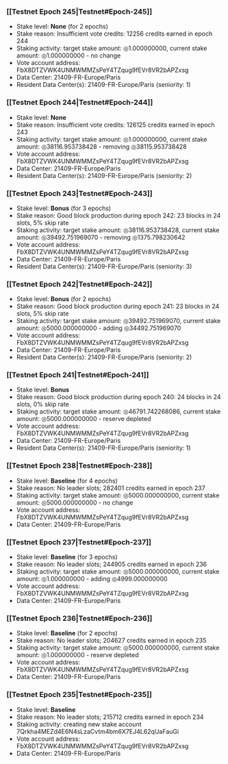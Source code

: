 ### [[Testnet Epoch 245|Testnet#Epoch-245]]
* Stake level: **None** (for 2 epochs)
* Stake reason: Insufficient vote credits: 12256 credits earned in epoch 244
* Staking activity: target stake amount: ◎1.000000000, current stake amount: ◎1.000000000 - no change
* Vote account address: FbX8DTZVWK4UNMWMMZsPeY4TZqug9fEVr8VR2bAPZxsg
* Data Center: 21409-FR-Europe/Paris
* Resident Data Center(s): 21409-FR-Europe/Paris (seniority: 1)
### [[Testnet Epoch 244|Testnet#Epoch-244]]
* Stake level: **None**
* Stake reason: Insufficient vote credits: 126125 credits earned in epoch 243
* Staking activity: target stake amount: ◎1.000000000, current stake amount: ◎38116.953738428 - removing ◎38115.953738428
* Vote account address: FbX8DTZVWK4UNMWMMZsPeY4TZqug9fEVr8VR2bAPZxsg
* Data Center: 21409-FR-Europe/Paris
* Resident Data Center(s): 21409-FR-Europe/Paris (seniority: 2)
### [[Testnet Epoch 243|Testnet#Epoch-243]]
* Stake level: **Bonus** (for 3 epochs)
* Stake reason: Good block production during epoch 242: 23 blocks in 24 slots, 5% skip rate
* Staking activity: target stake amount: ◎38116.953738428, current stake amount: ◎39492.751969070 - removing ◎1375.798230642
* Vote account address: FbX8DTZVWK4UNMWMMZsPeY4TZqug9fEVr8VR2bAPZxsg
* Data Center: 21409-FR-Europe/Paris
* Resident Data Center(s): 21409-FR-Europe/Paris (seniority: 3)
### [[Testnet Epoch 242|Testnet#Epoch-242]]
* Stake level: **Bonus** (for 2 epochs)
* Stake reason: Good block production during epoch 241: 23 blocks in 24 slots, 5% skip rate
* Staking activity: target stake amount: ◎39492.751969070, current stake amount: ◎5000.000000000 - adding ◎34492.751969070
* Vote account address: FbX8DTZVWK4UNMWMMZsPeY4TZqug9fEVr8VR2bAPZxsg
* Data Center: 21409-FR-Europe/Paris
* Resident Data Center(s): 21409-FR-Europe/Paris (seniority: 2)
### [[Testnet Epoch 241|Testnet#Epoch-241]]
* Stake level: **Bonus**
* Stake reason: Good block production during epoch 240: 24 blocks in 24 slots, 0% skip rate
* Staking activity: target stake amount: ◎46791.742268086, current stake amount: ◎5000.000000000 - reserve depleted
* Vote account address: FbX8DTZVWK4UNMWMMZsPeY4TZqug9fEVr8VR2bAPZxsg
* Data Center: 21409-FR-Europe/Paris
* Resident Data Center(s): 21409-FR-Europe/Paris (seniority: 1)
### [[Testnet Epoch 238|Testnet#Epoch-238]]
* Stake level: **Baseline** (for 4 epochs)
* Stake reason: No leader slots; 282401 credits earned in epoch 237
* Staking activity: target stake amount: ◎5000.000000000, current stake amount: ◎5000.000000000 - no change
* Vote account address: FbX8DTZVWK4UNMWMMZsPeY4TZqug9fEVr8VR2bAPZxsg
* Data Center: 21409-FR-Europe/Paris
### [[Testnet Epoch 237|Testnet#Epoch-237]]
* Stake level: **Baseline** (for 3 epochs)
* Stake reason: No leader slots; 244905 credits earned in epoch 236
* Staking activity: target stake amount: ◎5000.000000000, current stake amount: ◎1.000000000 - adding ◎4999.000000000
* Vote account address: FbX8DTZVWK4UNMWMMZsPeY4TZqug9fEVr8VR2bAPZxsg
* Data Center: 21409-FR-Europe/Paris
### [[Testnet Epoch 236|Testnet#Epoch-236]]
* Stake level: **Baseline** (for 2 epochs)
* Stake reason: No leader slots; 204627 credits earned in epoch 235
* Staking activity: target stake amount: ◎5000.000000000, current stake amount: ◎1.000000000 - reserve depleted
* Vote account address: FbX8DTZVWK4UNMWMMZsPeY4TZqug9fEVr8VR2bAPZxsg
* Data Center: 21409-FR-Europe/Paris
### [[Testnet Epoch 235|Testnet#Epoch-235]]
* Stake level: **Baseline**
* Stake reason: No leader slots; 215712 credits earned in epoch 234
* Staking activity: creating new stake account 7Qrkha4MEZd4E6N4sLzaCvtm4bm6X7EJ4L62qUaFauGi
* Vote account address: FbX8DTZVWK4UNMWMMZsPeY4TZqug9fEVr8VR2bAPZxsg
* Data Center: 21409-FR-Europe/Paris